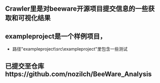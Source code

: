 ## Crawler里是对beeware开源项目提交信息的一些获取和可视化结果

## exampleproject是一个样例项目，
* 路径"exampleproject\src\exampleproject"里包含一些测试

## 已提交至仓库https://github.com/nozilch/BeeWare_Analysis
